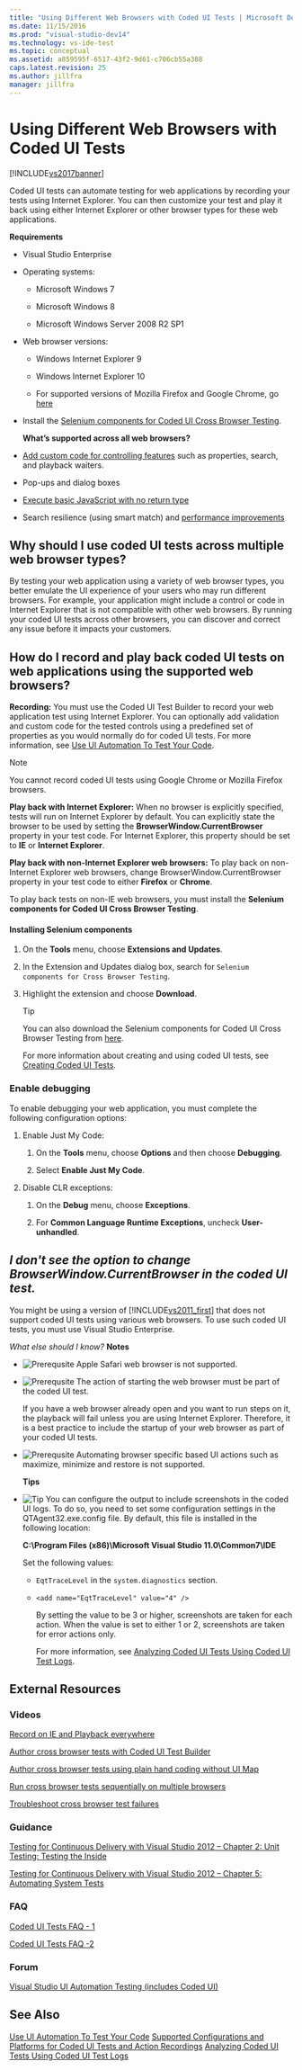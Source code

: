 ```yaml
---
title: "Using Different Web Browsers with Coded UI Tests | Microsoft Docs"
ms.date: 11/15/2016
ms.prod: "visual-studio-dev14"
ms.technology: vs-ide-test
ms.topic: conceptual
ms.assetid: a859595f-6517-43f2-9d61-c706cb55a388
caps.latest.revision: 25
ms.author: jillfra
manager: jillfra
---
```

# Using Different Web Browsers with Coded UI Tests
[!INCLUDE[vs2017banner](../includes/vs2017banner.md)]

Coded UI tests can automate testing for web applications by recording your tests using Internet Explorer. You can then customize your test and play it back using either Internet Explorer or other browser types for these web applications.

 **Requirements**

- Visual Studio Enterprise

- Operating systems:

  - Microsoft Windows 7

  - Microsoft Windows 8

  - Microsoft Windows Server 2008 R2 SP1

- Web browser versions:

  - Windows Internet Explorer 9

  - Windows Internet Explorer 10

  - For supported versions of Mozilla Firefox and Google Chrome, go [here](https://marketplace.visualstudio.com/items?itemName=AtinBansal.SeleniumcomponentsforCodedUICrossBrowserTesting)

- Install the [Selenium components for Coded UI Cross Browser Testing](https://marketplace.visualstudio.com/items?itemName=AtinBansal.SeleniumcomponentsforCodedUICrossBrowserTesting).

  **What’s supported across all web browsers?**

- [Add custom code for controlling features](https://devblogs.microsoft.com/devops/coded-ui-test-configuring-search-properties-while-recording-on-internet-explorer/) such as properties, search, and playback waiters.

- Pop-ups and dialog boxes

- [Execute basic JavaScript with no return type](https://devblogs.microsoft.com/devops/introducing-javascript-execution-on-internetexplorer-and-crossbrowser-in-coded-ui-test/)

- Search resilience (using smart match) and [performance improvements](https://devblogs.microsoft.com/devops/guidelines-on-improving-performance-of-coded-ui-test-playback/)

## Why should I use coded UI tests across multiple web browser types?
 By testing your web application using a variety of web browser types, you better emulate the UI experience of your users who may run different browsers. For example, your application might include a control or code in Internet Explorer that is not compatible with other web browsers. By running your coded UI tests across other browsers, you can discover and correct any issue before it impacts your customers.

## How do I record and play back coded UI tests on web applications using the supported web browsers?
 **Recording:** You must use the Coded UI Test Builder to record your web application test using Internet Explorer. You can optionally add validation and custom code for the tested controls using a predefined set of properties as you would normally do for coded UI tests. For more information, see [Use UI Automation To Test Your Code](../test/use-ui-automation-to-test-your-code.md).

> [!NOTE]
> You cannot record coded UI tests using Google Chrome or Mozilla Firefox browsers.

 **Play back with Internet Explorer:** When no browser is explicitly specified, tests will run on Internet Explorer by default. You can explicitly state the browser to be used by setting the **BrowserWindow.CurrentBrowser** property in your test code. For Internet Explorer, this property should be set to **IE** or **Internet Explorer**.

 **Play back with non-Internet Explorer web browsers:** To play back on non-Internet Explorer web browsers, change BrowserWindow.CurrentBrowser property in your test code to either **Firefox** or **Chrome**.

 To play back tests on non-IE web browsers, you must install the **Selenium components for Coded UI Cross Browser Testing**.

#### Installing Selenium components

1. On the **Tools** menu, choose **Extensions and Updates**.

2. In the Extension and Updates dialog box, search for `Selenium components for Cross Browser Testing`.

3. Highlight the extension and choose **Download**.

   > [!TIP]
   > You can also download the Selenium components for Coded UI Cross Browser Testing from [here](https://marketplace.visualstudio.com/items?itemName=AtinBansal.SeleniumcomponentsforCodedUICrossBrowserTesting).

   For more information about creating and using coded UI tests, see [Creating Coded UI Tests](../test/use-ui-automation-to-test-your-code.md#VerifyingCodeUsingCUITCreate).

### Enable debugging
 To enable debugging your web application, you must complete the following configuration options:

1. Enable Just My Code:

    1. On the **Tools** menu, choose **Options** and then choose **Debugging**.

    2. Select **Enable Just My Code**.

2. Disable CLR exceptions:

    1. On the **Debug** menu, choose **Exceptions**.

    2. For **Common Language Runtime Exceptions**, uncheck **User-unhandled**.

## <a name="generate"></a> *I don't see the option to change BrowserWindow.CurrentBrowser in the coded UI test.*
 You might be using a version of [!INCLUDE[vs2011_first](../includes/vs2011-first-md.md)] that does not support coded UI tests using various web browsers. To use such coded UI tests, you must use Visual Studio Enterprise.

 *What else should I know?*
 **Notes**

- ![Prerequsite](../test/media/prereq.png "Prereq") Apple Safari web browser is not supported.

- ![Prerequsite](../test/media/prereq.png "Prereq") The action of starting the web browser must be part of the coded UI test.

   If you have a web browser already open and you want to run steps on it, the playback will fail unless you are using Internet Explorer. Therefore, it is a best practice to include the startup of your web browser as part of your coded UI tests.

- ![Prerequsite](../test/media/prereq.png "Prereq") Automating browser specific based UI actions such as maximize, minimize and restore is not supported.

  **Tips**

- ![Tip](../test/media/tip.png "Tip") You can configure the output to include screenshots in the coded UI logs. To do so, you need to set some configuration settings in the QTAgent32.exe.config file. By default, this file is installed in the following location:

   **C:\Program Files (x86)\Microsoft Visual Studio 11.0\Common7\IDE**

   Set the following values:

  - `EqtTraceLevel` in the `system.diagnostics` section.

  - `<add name="EqtTraceLevel" value="4" />`

     By setting the value to be 3 or higher, screenshots are taken for each action. When the value is set to either 1 or 2, screenshots are taken for error actions only.

    For more information, see [Analyzing Coded UI Tests Using Coded UI Test Logs](../test/analyzing-coded-ui-tests-using-coded-ui-test-logs.md).

## External Resources

### Videos
 [Record on IE and Playback everywhere](https://skydrive.live.com/redir?resid=AE5CD7309CCCC43C!183&authkey=!ANqaLtCZbtJrImU)

 [Author cross browser tests with Coded UI Test Builder](https://skydrive.live.com/redir?resid=AE5CD7309CCCC43C!184&authkey=!AKG8CSow_qmeTq8)

 [Author cross browser tests using plain hand coding without UI Map](https://skydrive.live.com/redir?resid=AE5CD7309CCCC43C!186&authkey=!AJaEvxJnsefyAT4)

 [Run cross browser tests sequentially on multiple browsers](https://skydrive.live.com/redir?resid=AE5CD7309CCCC43C!187&authkey=!ADI8eCQkxHnpOR8)

 [Troubleshoot cross browser test failures](https://skydrive.live.com/redir?resid=AE5CD7309CCCC43C!182&authkey=!AEpS48i295B49FI)

### Guidance
 [Testing for Continuous Delivery with Visual Studio 2012 – Chapter 2: Unit Testing: Testing the Inside](https://msdn.microsoft.com/library/jj159340.aspx)

 [Testing for Continuous Delivery with Visual Studio 2012 – Chapter 5: Automating System Tests](https://msdn.microsoft.com/library/jj159335.aspx)

### FAQ
 [Coded UI Tests FAQ - 1](https://docs.microsoft.com/archive/blogs/mathew_aniyan/content-index-for-coded-ui-test)

 [Coded UI Tests FAQ -2](https://social.msdn.microsoft.com/Forums/en-US/vsautotest/thread/3a74dd2c-cef8-4923-abbf-7a91f489e6c4)

### Forum
 [Visual Studio UI Automation Testing (includes Coded UI)](https://social.msdn.microsoft.com/Forums/en-US/vsautotest)

## See Also
 [Use UI Automation To Test Your Code](../test/use-ui-automation-to-test-your-code.md)
 [Supported Configurations and Platforms for Coded UI Tests and Action Recordings](../test/supported-configurations-and-platforms-for-coded-ui-tests-and-action-recordings.md)
 [Analyzing Coded UI Tests Using Coded UI Test Logs](../test/analyzing-coded-ui-tests-using-coded-ui-test-logs.md)
